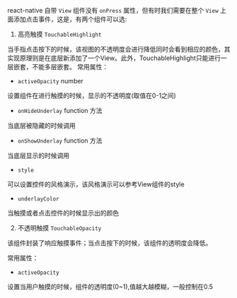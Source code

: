 react-native 自带 `View` 组件没有 `onPress` 属性，但有时我们需要在整个 `View` 上面添加点击事件，这是，有两个组件可以选:   

1. 高亮触摸 `TouchableHighlight`   

当手指点击按下的时候，该视图的不透明度会进行降低同时会看到相应的颜色，其实现原理则是在底层新添加了一个View。此外，TouchableHighlight只能进行一层嵌套，不能多层嵌套。
常用属性：

- `activeOpacity` number    

设置组件在进行触摸的时候，显示的不透明度(取值在0-1之间)

- `onHideUnderlay` function 方法    

当底层被隐藏的时候调用

- `onShowUnderlay` function 方法   

当底层显示的时候调用

- `style`    

可以设置控件的风格演示，该风格演示可以参考View组件的style

- `underlayColor`    

当触摸或者点击控件的时候显示出的颜色

2. 不透明触摸 `TouchableOpacity`   

该组件封装了响应触摸事件；当点击按下的时候，该组件的透明度会降低。   

常用属性：    

- `activeOpacity` 

设置当用户触摸的时候，组件的透明度(0~1),值越大越模糊，一般控制在0.5  
